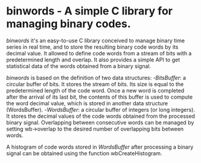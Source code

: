 # binwords - A simple C library for managing binary codes.

*binwords* it's an easy-to-use C library conceived to manage binary time series in real time, and to store the resulting binary code words by its decimal value. It allowed to define code words from a stream of bits with a predetermined length and overlap. It also provides a simple API to get statistical data of the words obtained from a binary signal.

*binwords* is based on the definition of two data structures:
-*BitsBuffer*: a circular buffer of bits. It stores the stream of bits. Its size is equal to the predetermined length of the code word. Once a new word is completed after the arrival of its last bit, the contents of this buffer is used to compute the word decimal value, which is stored in another data structure (WordsBuffer).
-*WordsBuffer*: a circular buffer of integers (or long integers). It stores the decimal values of the code words obtained from the processed binary signal. Overlapping between consecutive words can be managed by setting wb->overlap to the desired number of overlapping bits between words.

A histogram of code words stored in *WordsBuffer* after processing a binary signal can be obtained using the function wbCreateHistogram.